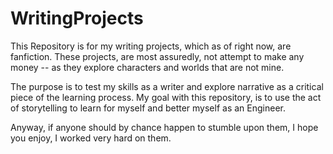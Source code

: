 # WritingProjects

This Repository is for my writing projects, which as of right now, are fanfiction. These projects, are most assuredly, not attempt to make any money -- as they explore characters and worlds that are not mine.

The purpose is to test my skills as a writer and explore narrative as a critical piece of the learning process. My goal with this repository, is to use the act of storytelling to learn for myself and better myself as an Engineer.

Anyway, if anyone should by chance happen to stumble upon them, I hope you enjoy, I worked very hard on them.